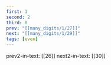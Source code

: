 ```yaml
---
first: 1
second: 2
third: 8
prev: "[[many_digits/1/27]]"
next: "[[many_digits/1/29]]"
tags: [even]
---
```

prev2-in-text: [[26]]
next2-in-text: [[30]]
